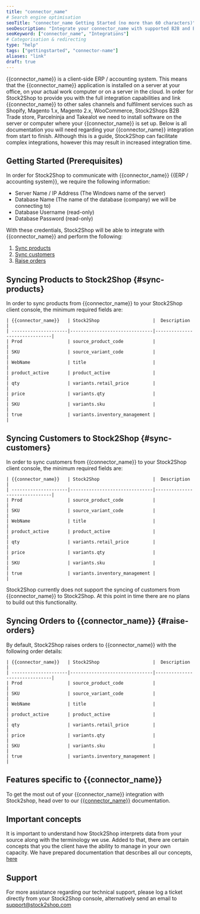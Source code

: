 ```yaml
---
title: "connector_name"
# Search engine optimisation
seoTitle: "connector_name Getting Started (no more than 60 characters)"
seoDescription: "Integrate your connector_name with supported B2B and B2C Systems through Stock2Shop (no more than 160 characters)"
seoKeyword: ["connector_name", "Integrations"]
# Categorisation & redirecting
type: "help"
tags: ["gettingstarted", "connector-name"]
aliases: "link"
draft: true
---
```


{{connector_name}} is a client-side ERP / accounting system. 
This means that the {{connector_name}} application is installed on a 
server at your office, on your actual work computer or on a 
server in the cloud. In order for Stock2Shop to provide you 
with the full integration capabilities and link {{connector_name}} 
to other sales channels and fulfilment services such as 
Shopify, Magento 1.x, Magento 2.x, WooCommerce, Stock2Shops B2B Trade store, 
Parcelninja and Takealot we need to install software on the server or computer where your {{connector_name}} is set up. 
Below is all documentation you will need regarding your {{connector_name}} integration from start to finish.
Although this is a guide, Stock2Shop can facilitate complex integrations, however this may result in increased integration time.

## Getting Started (Prerequisites)
In order for Stock2Shop to communicate with {{connector_name}} {{ERP / accounting system}}, 
we require the following information:

- Server Name / IP Address (The Windows name of the server)
- Database Name (The name of the database (company) we will be connecting to)
- Database Username (read-only)
- Database Password (read-only)

With these credentials, Stock2Shop will be able to integrate with 
{{connector_name}} and perform the following:

1. [Sync products](#sync-products) 
2. [Sync customers](#sync-customers) 
3. [Raise orders](#raise-orders) 

## Syncing Products to Stock2Shop {#sync-products}
In order to sync products from {{connector_name}} to your Stock2Shop client console, 
the minimum required fields are:

```
| {{connector_name}}   | Stock2Shop                    |  Description                  |
| ---------------------|-------------------------------|-------------------------------|
| Prod                 | source_product_code           |                               |
| SKU                  | source_variant_code           |                               |
| WebName              | title                         |                               |
| product_active       | product_active                |                               |
| qty                  | variants.retail_price         |                               |
| price                | variants.qty                  |                               |
| SKU                  | variants.sku                  |                               |
| true                 | variants.inventory_management |                               |

 ```

## Syncing Customers to Stock2Shop  {#sync-customers}
In order to sync customers from {{connector_name}} to your Stock2Shop client console, 
the minimum required fields are:

```
| {{connector_name}}   | Stock2Shop                    |  Description                  |
| ---------------------|-------------------------------|-------------------------------|
| Prod                 | source_product_code           |                               |
| SKU                  | source_variant_code           |                               |
| WebName              | title                         |                               |
| product_active       | product_active                |                               |
| qty                  | variants.retail_price         |                               |
| price                | variants.qty                  |                               |
| SKU                  | variants.sku                  |                               |
| true                 | variants.inventory_management |                               |

 ```
 
 Stock2Shop currently does not support the syncing of customers from {{connector_name}} to Stock2Shop.
 At this point in time there are no plans to build out this functionality.
 
## Syncing Orders to {{connector_name}} {#raise-orders}
By default, Stock2Shop raises orders to {{connector_name}} with the following order details:

```
| {{connector_name}}   | Stock2Shop                    |  Description                  |
| ---------------------|-------------------------------|-------------------------------|
| Prod                 | source_product_code           |                               |
| SKU                  | source_variant_code           |                               |
| WebName              | title                         |                               |
| product_active       | product_active                |                               |
| qty                  | variants.retail_price         |                               |
| price                | variants.qty                  |                               |
| SKU                  | variants.sku                  |                               |
| true                 | variants.inventory_management |                               |

 ```

## Features specific to {{connector_name}}
To get the most out of your {{connector_name}} integration with Stock2shop, 
head over to our [{{connector_name}}](/help/# "{{connector_name}} features") documentation.

## Important concepts 
It is important to understand how Stock2Shop interprets data from your source 
along with the terminology we use. Added to that, there are certain concepts that you 
the client have the ability to manage in your own capacity. We have prepared 
documentation that describes all our concepts, [here](/help/how-it-works "How it works")

## Support
For more assistance regarding our technical support, please log a ticket
directly from your Stock2Shop console, alternatively send an email to support@stock2shop.com
